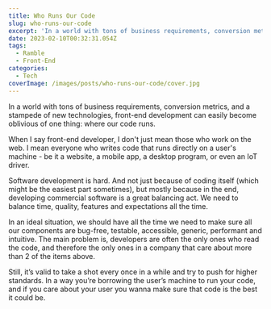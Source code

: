 ```yaml
---
title: Who Runs Our Code
slug: who-runs-our-code
excerpt: 'In a world with tons of business requirements, conversion metrics, and a stampede of new technologies, front-end development can easily become oblivious of one thing: where our code runs.'
date: 2023-02-10T00:32:31.054Z
tags:
  - Ramble
  - Front-End
categories:
  - Tech
coverImage: /images/posts/who-runs-our-code/cover.jpg
---
```


<script context="module">
  import Callout from "$lib/components/molecules/Callout.svelte";
  import MarkerHighlight from "$lib/components/molecules/MarkerHighlight.svelte";

  import { getSrcsetFromImport } from "$lib/utils/functions";
  import CoverImage from './cover.jpg?width=1600&format=avif;webp;png;jpg&meta&imagetools';
</script>

In a world with tons of business requirements, conversion metrics, and a stampede of new technologies, front-end development can easily become oblivious of one thing: where our code runs.

<Callout type="info">
  When I say front-end developer, I don't just mean those who work on the web. I mean everyone who writes code that runs directly on a user's machine - be it a website, a mobile app, a desktop program, or even an IoT driver.
</Callout>

Software development is hard. And not just because of coding itself (which might be the easiest part sometimes), but mostly because in the end, developing commercial software is a great balancing act. We need to balance time, quality, features and expectations all the time.

In an ideal situation, we should have all the time we need to make sure all our components are bug-free, testable, accessible, generic, performant and intuitive. The main problem is, developers are often the only ones who read the code, and therefore the only ones in a company that care about more than 2 of the items above.

Still, it’s valid to take a shot every once in a while and try to push for higher standards. <MarkerHighlight>In a way you’re borrowing the user’s machine to run your code</MarkerHighlight>, and if you care about your user you wanna make sure that code is the best it could be.
